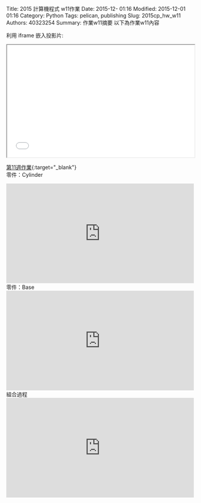 Title: 2015 計算機程式 w11作業
Date: 2015-12- 01:16
Modified: 2015-12-01 01:16
Category: Python
Tags: pelican, publishing
Slug: 2015cp_hw_w11
Authors: 40323254
Summary: 作業w11摘要
以下為作業w11內容

利用 iframe 嵌入投影片:

<iframe src="40323254_cp_w11.html" width="500" height="300"></iframe>

[第11週作業](40323254_cp_w11.html){:target="_blank"}
<br/>
零件：Cylinder

<iframe src="https://player.vimeo.com/video/150164367" width="500" height="266" frameborder="0" webkitallowfullscreen mozallowfullscreen allowfullscreen></iframe>  
<br/>
零件：Base

<iframe src="https://player.vimeo.com/video/150163127" width="500" height="266" frameborder="0" webkitallowfullscreen mozallowfullscreen allowfullscreen></iframe>  
<br/>
組合過程

<iframe src="https://player.vimeo.com/video/151621630" width="500" height="266" frameborder="0" webkitallowfullscreen mozallowfullscreen allowfullscreen></iframe>  
